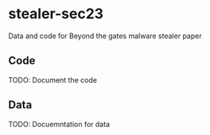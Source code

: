 # stealer-sec23
Data and code for Beyond the gates malware stealer paper
## Code
TODO: Document the code

## Data
TODO: Docuemntation for data 
